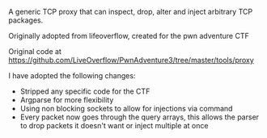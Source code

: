 A generic TCP proxy that can inspect, drop, alter and inject arbitrary TCP packages.

Originally adopted from lifeoverflow, created for the pwn adventure CTF

Original code at
https://github.com/LiveOverflow/PwnAdventure3/tree/master/tools/proxy

I have adopted the following changes:

- Stripped any specific code for the CTF
- Argparse for more flexibility
- Using non blocking sockets to allow for injections via command
- Every packet now goes through the query arrays, this allows the parser to drop packets it doesn't want or inject multiple at once

